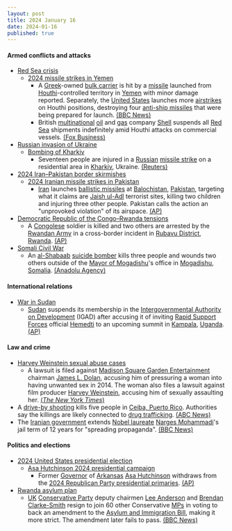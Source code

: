 ```yaml
---
layout: post
title: 2024 January 16
date: 2024-01-16
published: true
---
```



#### Armed conflicts and attacks

* [Red Sea crisis](https://en.wikipedia.org/wiki/Red_Sea_crisis "Red Sea crisis")
  * [2024 missile strikes in Yemen](https://en.wikipedia.org/wiki/2024_missile_strikes_in_Yemen "2024 missile strikes in Yemen")
    * A [Greek](https://en.wikipedia.org/wiki/Greece "Greece")-owned [bulk carrier](https://en.wikipedia.org/wiki/Bulk_carrier "Bulk carrier") is hit by a [missile](https://en.wikipedia.org/wiki/Missile "Missile") launched from [Houthi](https://en.wikipedia.org/wiki/Houthi_movement "Houthi movement")-controlled territory in [Yemen](https://en.wikipedia.org/wiki/Yemen "Yemen") with minor damage reported. Separately, the [United States](https://en.wikipedia.org/wiki/United_States "United States") launches more [airstrikes](https://en.wikipedia.org/wiki/Airstrike "Airstrike") on Houthi positions, destroying four [anti-ship missiles](https://en.wikipedia.org/wiki/Anti-ship_missile "Anti-ship missile") that were being prepared for launch. [(BBC News)](https://www.bbc.co.uk/news/world-middle-east-67992600)
    * British [multinational](https://en.wikipedia.org/wiki/Multinational_corporation "Multinational corporation") [oil](https://en.wikipedia.org/wiki/Petroleum "Petroleum") and [gas](https://en.wikipedia.org/wiki/Natural_gas "Natural gas") company [Shell](https://en.wikipedia.org/wiki/Shell_plc "Shell plc") suspends all [Red Sea](https://en.wikipedia.org/wiki/Red_Sea "Red Sea") shipments indefinitely amid Houthi attacks on commercial vessels. [(Fox Business)](https://www.foxbusiness.com/economy/shell-suspends-all-red-sea-shipments-indefinitely-houthi-attacks-yemen-report)
* [Russian invasion of Ukraine](https://en.wikipedia.org/wiki/Russian_invasion_of_Ukraine "Russian invasion of Ukraine")
  * [Bombing of Kharkiv](https://en.wikipedia.org/wiki/Bombing_of_Kharkiv_%282022%E2%80%93present%29 "Bombing of Kharkiv (2022–present)")
    * Seventeen people are injured in a [Russian](https://en.wikipedia.org/wiki/Russian_Armed_Forces "Russian Armed Forces") [missile strike](https://en.wikipedia.org/wiki/Missile_strike "Missile strike") on a residential area in [Kharkiv](https://en.wikipedia.org/wiki/Kharkiv "Kharkiv"), Ukraine. [(Reuters)](https://www.reuters.com/world/europe/russian-missiles-hit-ukraines-kharkiv-wounding-4-officials-say-2024-01-16/)
* [2024 Iran–Pakistan border skirmishes](https://en.wikipedia.org/wiki/2024_Iran%E2%80%93Pakistan_border_skirmishes "2024 Iran–Pakistan border skirmishes")
  * [2024 Iranian missile strikes in Pakistan](https://en.wikipedia.org/wiki/2024_Iranian_missile_strikes_in_Pakistan "2024 Iranian missile strikes in Pakistan")
    * [Iran](https://en.wikipedia.org/wiki/Iran "Iran") launches [ballistic missiles](https://en.wikipedia.org/wiki/Ballistic_missile "Ballistic missile") at [Balochistan](https://en.wikipedia.org/wiki/Balochistan%2C_Pakistan "Balochistan, Pakistan"), [Pakistan](https://en.wikipedia.org/wiki/Pakistan "Pakistan"), targeting what it claims are [Jaish ul-Adl](https://en.wikipedia.org/wiki/Jaish_ul-Adl "Jaish ul-Adl") terrorist sites, killing two children and injuring three other people. Pakistan calls the action an "unprovoked violation" of its airspace. [(AP)](https://apnews.com/article/iran-iraq-militant-bases-attack-05c7530d66fb05dd6f2868527003ba2d)
* [Democratic Republic of the Congo–Rwanda tensions](https://en.wikipedia.org/wiki/Democratic_Republic_of_the_Congo%E2%80%93Rwanda_tensions_%282022%E2%80%93present%29 "Democratic Republic of the Congo–Rwanda tensions (2022–present)")
  * A [Congolese](https://en.wikipedia.org/wiki/Democratic_Republic_of_the_Congo "Democratic Republic of the Congo") soldier is killed and two others are arrested by the [Rwandan Army](https://en.wikipedia.org/wiki/Rwandan_Army "Rwandan Army") in a cross-border incident in [Rubavu District](https://en.wikipedia.org/wiki/Rubavu_District "Rubavu District"), [Rwanda](https://en.wikipedia.org/wiki/Rwanda "Rwanda"). [(AP)](https://apnews.com/article/rwanda-congo-military-border-c53d5f990fe285e784b30c2c6d8c841e)
* [Somali Civil War](https://en.wikipedia.org/wiki/Somali_Civil_War_%282009%E2%80%93present%29 "Somali Civil War (2009–present)")
  * An [al-Shabaab](https://en.wikipedia.org/wiki/Al-Shabaab_%28militant_group%29 "Al-Shabaab (militant group)") [suicide bomber](https://en.wikipedia.org/wiki/Suicide_attack "Suicide attack") kills three people and wounds two others outside of the [Mayor of Mogadishu](https://en.wikipedia.org/wiki/Mayor_of_Mogadishu "Mayor of Mogadishu")'s office in [Mogadishu](https://en.wikipedia.org/wiki/Mogadishu "Mogadishu"), [Somalia](https://en.wikipedia.org/wiki/Somalia "Somalia"). [(Anadolu Agency)](https://www.aa.com.tr/en/africa/suicide-attack-rocks-somali-capital-mogadishu/3110171)

#### International relations

* [War in Sudan](https://en.wikipedia.org/wiki/War_in_Sudan_%282023%E2%80%93present%29 "War in Sudan (2023–present)")
  * [Sudan](https://en.wikipedia.org/wiki/Sudan "Sudan") suspends its membership in the [Intergovernmental Authority on Development](https://en.wikipedia.org/wiki/Intergovernmental_Authority_on_Development "Intergovernmental Authority on Development") (IGAD) after accusing it of inviting [Rapid Support Forces](https://en.wikipedia.org/wiki/Rapid_Support_Forces "Rapid Support Forces") official [Hemedti](https://en.wikipedia.org/wiki/Hemedti "Hemedti") to an upcoming summit in [Kampala](https://en.wikipedia.org/wiki/Kampala "Kampala"), [Uganda](https://en.wikipedia.org/wiki/Uganda "Uganda"). [(AP)](https://apnews.com/article/sudan-burhan-dagalo-war-africa-e8fd4600ea0dc83e916958a3edfcd4bb)

#### Law and crime

* [Harvey Weinstein sexual abuse cases](https://en.wikipedia.org/wiki/Harvey_Weinstein_sexual_abuse_cases "Harvey Weinstein sexual abuse cases")
  * A lawsuit is filed against [Madison Square Garden Entertainment](https://en.wikipedia.org/wiki/Madison_Square_Garden_Entertainment "Madison Square Garden Entertainment") chairman [James L. Dolan](https://en.wikipedia.org/wiki/James_L._Dolan "James L. Dolan"), accusing him of pressuring a woman into having unwanted sex in 2014. The woman also files a lawsuit against film producer [Harvey Weinstein](https://en.wikipedia.org/wiki/Harvey_Weinstein "Harvey Weinstein"), accusing him of sexually assaulting her. [(*The New York Times*)](https://www.nytimes.com/2024/01/16/arts/music/james-dolan-harvey-weinstein-sexual-assault-lawsuit.html)
* A [drive-by shooting](https://en.wikipedia.org/wiki/Drive-by_shooting "Drive-by shooting") kills five people in [Ceiba, Puerto Rico](https://en.wikipedia.org/wiki/Ceiba%2C_Puerto_Rico "Ceiba, Puerto Rico"). Authorities say the killings are likely connected to [drug trafficking](https://en.wikipedia.org/wiki/Illegal_drug_trade "Illegal drug trade"). [(ABC News)](https://abcnews.go.com/International/wireStory/police-people-including-teenage-boy-killed-drive-shooting-106407016)
* The [Iranian government](https://en.wikipedia.org/wiki/Government_of_Iran "Government of Iran") extends [Nobel laureate](https://en.wikipedia.org/wiki/Nobel_laureate "Nobel laureate") [Narges Mohammadi](https://en.wikipedia.org/wiki/Narges_Mohammadi "Narges Mohammadi")'s jail term of 12 years for "spreading propaganda". [(BBC News)](https://www.bbc.com/news/world-middle-east-67986227.amp)

#### Politics and elections

* [2024 United States presidential election](https://en.wikipedia.org/wiki/2024_United_States_presidential_election "2024 United States presidential election")
  * [Asa Hutchinson 2024 presidential campaign](https://en.wikipedia.org/wiki/Asa_Hutchinson_2024_presidential_campaign "Asa Hutchinson 2024 presidential campaign")
    * Former [Governor](https://en.wikipedia.org/wiki/Governor_of_Arkansas "Governor of Arkansas") of [Arkansas](https://en.wikipedia.org/wiki/Arkansas "Arkansas") [Asa Hutchinson](https://en.wikipedia.org/wiki/Asa_Hutchinson "Asa Hutchinson") withdraws from the [2024 Republican Party presidential primaries](https://en.wikipedia.org/wiki/2024_Republican_Party_presidential_primaries "2024 Republican Party presidential primaries"). [(AP)](https://apnews.com/article/asa-hutchinson-drops-out-republican-race-a450d5e669df0f341586b21c51dfe858)
* [Rwanda asylum plan](https://en.wikipedia.org/wiki/Rwanda_asylum_plan "Rwanda asylum plan")
  * [UK](https://en.wikipedia.org/wiki/United_Kingdom "United Kingdom") [Conservative Party](https://en.wikipedia.org/wiki/Conservative_Party_%28UK%29 "Conservative Party (UK)") deputy chairmen [Lee Anderson](https://en.wikipedia.org/wiki/Lee_Anderson "Lee Anderson") and [Brendan Clarke-Smith](https://en.wikipedia.org/wiki/Brendan_Clarke-Smith "Brendan Clarke-Smith") resign to join 60 other Conservative [MPs](https://en.wikipedia.org/wiki/Member_of_Parliament_%28United_Kingdom%29 "Member of Parliament (United Kingdom)") in voting to back an amendment to the [Asylum and Immigration Bill](https://en.wikipedia.org/wiki/Safety_of_Rwanda_%28Asylum_and_Immigration%29_Bill "Safety of Rwanda (Asylum and Immigration) Bill"), making it more strict. The amendment later fails to pass. [(BBC News)](https://www.bbc.co.uk/news/uk-politics-67999810)
